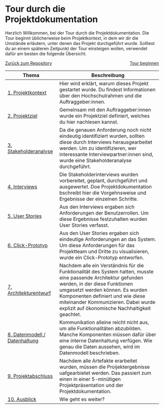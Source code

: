 # Tour durch die Projektdokumentation

Herzlich Willkommen, bei der Tour durch die Projektdokumentation. Die Tour beginnt üblicherweise beim Projektkontext, in dem wir dir die Umstände erläutern, unter denen das Projekt durchgeführt wurde. Solltest du an einem späteren Zeitpunkt der Tour einsteigen wollen, verwendet dafür am besten die folgende Übersicht.

<div style="display: flex; justify-content: space-between;">
  <a href="../../README.md">Zurück zum Repository</a>
  <a href="./projektkontext.md">Tour beginnen</a>
</div>

| Thema | Beschreibung |
|-------|--------------|
| [1. Projektkontext](./projektkontext.md) | Hier wird erklärt, warum dieses Projekt gestartet wurde. Du findest Informationen über den Hochschulrahmen und die Auftraggeber:innen. |
| [2. Projektziel](./projektziel.md) | Gemeinsam mit den Auftraggeber:innen wurde ein Projektziel definiert, welches du hier nachlesen kannst. |
| [3. Stakeholderanalyse]() | Da die genauen Anforderung noch nicht eindeutig identifiziert wurden, sollten diese durch Interviews herausgearbeitet werden. Um zu identifizieren, wer interessante Interviewpartner:innen sind, wurde eine Stakeholderanalyse durchgeführt. | 
 | [4. Interviews]() | Die Stakeholderinterviews wurden vorbereitet, geplant, durchgeführt und ausgewertet. Doe Projektdokumentation bschreibt hier die Vorgehnsweise und Ergebnisse der einzelnen Schritte. |
 | [5. User Stories]() | Aus den Interviews ergaben sich Anforderungen der Benutzerrollen. Um diese Ergebnisse festzuhalten wurden User Stories verfasst. |
 | [6. Click-Prototyp]() | Aus den User Stories ergaben sich eindeutige Anforderungen an das System. Um diese Anforderungen für das Projektteam und Dritte zu visualisieren, wurde ein Click-Prototyp entworfen. |
 | [7. Architekturentwurf]() | Nachdem alle ein Verständnis für die Funktionalität des System hatten, musste eine passende Architektur gefunden werden, in der diese Funktionen umgesetzt werden können. Es wurden Komponenten definiert und wie diese miteinander Kommunizieren. Dabei wurde explizit auf ökonomische Nachhaltigkeit geachtet. |
 | [8. Datenmodell / Datenhaltung]() | Kommunikation alleine reicht nicht aus, um alle Funktionalitäten abzubilden. Manche Komponenten müssen dafür über eine interne Datenhaltung verfügen. Wie genau die Daten aussehen, wird im Datenmodell beschrieben. |
 | [9. Projektabschluss]() | Nachdem alle Artefakte erarbeitet wurden, müssen die Proijektergebnisse uafgearbietet werden. Das passiert zum einen in einer 5-minütigen Projektpräsentation und der Projektdokumentation. |
 | [10. Ausblick]() | Wie geht es weiter? |